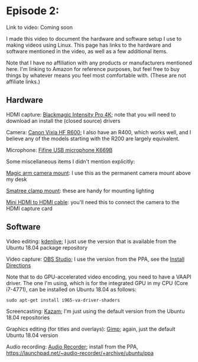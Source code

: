 # Episode 2: 

Link to video: Coming soon

I made this video to document the hardware and software setup I use to making videos using Linux.  This page has links to the hardware and software mentioned in the video, as well as a few additional items.

Note that I have no affiliation with any products or manufacturers mentioned here.  I'm linking to Amazon for reference purposes, but feel free to buy things by whatever means you feel most comfortable with.  (These are not affiliate links.)

## Hardware

HDMI capture: [Blackmagic Intensity Pro 4K](https://www.amazon.com/Blackmagic-Design-Intensity-Capture-Playback/dp/B00U3QNP7Q); note that you will need to download an install the (closed source) drivers

Camera: [Canon Vixia HF R600](https://www.amazon.com/Canon-VIXIA-Black-Discontinued-Manufacturer/dp/B00RKNO06K); I also have an R400, which works well, and I believe any of the models starting with the R200 are largely equivalent.

Microphone: [Fifine USB microphone K669B](https://www.amazon.com/Microphone-Condenser-Recording-Streaming-669B/dp/B06XCKGLTP)

Some miscellaneous items I didn't mention explicitly:

[Magic arm camera mount](https://www.amazon.com/pangshi-Adjustable-Articulating-Friction-Compatible/dp/B06VYCVVVJ): I use this as the permanent camera mount above my desk

[Smatree clamp mount](https://www.amazon.com/Smatree-Ajustable-Gooseneck-Extension-Session/dp/B00MWNYGUS): these are handy for mounting lighting

[Mini HDMI to HDMI cable](https://www.amazon.com/Cable-Rankie-High-Speed-Mini-HDMI-Black/dp/B01KRKO4MM): you'll need this to connect the camera to the HDMI capture card

## Software

Video editing: [kdenlive](https://kdenlive.org/en/); I just use the version that is available from the Ubuntu 18.04 package repository

Video capture: [OBS Studio](https://obsproject.com/); I use the version from the PPA, see the [Install Directions](https://obsproject.com/wiki/install-instructions#linux)

Note that to do GPU-accelerated video encoding, you need to have a VAAPI driver.  The one I'm using, which is for the integrated GPU in my CPU (Core i7-4771), can be installed on Ubuntu 18.04 as follows:

```
sudo apt-get install i965-va-driver-shaders
```

Screencasting: [Kazam](https://launchpad.net/kazam); I'm just using the default version from the Ubuntu 18.04 repositories

Graphics editing (for titles and overlays): [Gimp](https://www.gimp.org/); again, just the default Ubuntu 18.04 version

Audio recording: [Audio Recorder](https://launchpad.net/audio-recorder); install from the PPA, <https://launchpad.net/~audio-recorder/+archive/ubuntu/ppa>
